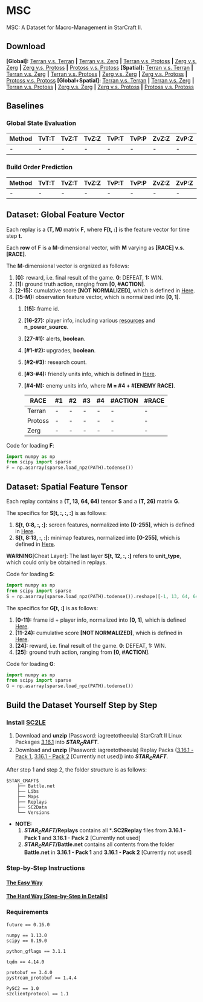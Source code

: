 # MSC
MSC: A Dataset for Macro-Management in StarCraft II.
## Download
**[Global]:** [Terran v.s. Terran]() **|** [Terran v.s. Zerg]() **|** [Terran v.s. Protoss]() **|** [Zerg v.s. Zerg]() **|** [Zerg v.s. Protoss]() **|** [Protoss v.s. Protoss]()
**[Spatial]:** [Terran v.s. Terran]() **|** [Terran v.s. Zerg]() **|** [Terran v.s. Protoss]() **|** [Zerg v.s. Zerg]() **|** [Zerg v.s. Protoss]() **|** [Protoss v.s. Protoss]()
**[Global+Spatial]:** [Terran v.s. Terran]() **|** [Terran v.s. Zerg]() **|** [Terran v.s. Protoss]() **|** [Zerg v.s. Zerg]() **|** [Zerg v.s. Protoss]() **|** [Protoss v.s. Protoss]()
## Baselines
### Global State Evaluation
| Method | TvT:T | TvZ:T | TvZ:Z | TvP:T | TvP:P | ZvZ:Z | ZvP:Z | ZvP:P | PvP:P |
| - | - | - | - | - | - | - | - | - | - |
| - | - | - | - | - | - | - | - | - | - |
### Build Order Prediction
| Method | TvT:T | TvZ:T | TvZ:Z | TvP:T | TvP:P | ZvZ:Z | ZvP:Z | ZvP:P | PvP:P |
| - | - | - | - | - | - | - | - | - | - |
| - | - | - | - | - | - | - | - | - | - |
## Dataset: Global Feature Vector
Each replay is a **(T, M)** matrix **F**, where **F[t, :]** is the feature vector for time step **t**.

Each **row** of **F** is a **M**-dimensional vector, with **M** varying as **[RACE] v.s. [RACE]**.

The **M**-dimensional vector is orgnized as follows:
1. **[0]:** reward, i.e. final result of the game. **0**: DEFEAT, **1:** WIN.
2. **[1]:** ground truth action, ranging from **[0, #ACTION]**.
3. **[2-15):** cumulative score **[NOT NORMALIZED]**, which is defined in [Here](https://github.com/wuhuikai/MSC/blob/ebb1a722206e594e1c3a1da7cf21df8c514e5040/parse_replay/replay2global_features.py#L52).
4. **[15-M):** observation feature vector, which is normalized into **[0, 1]**.
    1. **[15]:** frame id.
    2. **[16-27):** player info, including various [resources](https://github.com/wuhuikai/MSC/blob/ebb1a722206e594e1c3a1da7cf21df8c514e5040/parse_replay/replay2global_features.py#L68) and **n_power_source**.
    3. **[27-#1):** alerts, **boolean**.
    4. **[#1-#2):** upgrades, **boolean**.
    5. **[#2-#3):** research count.
    6. **[#3-#4):** friendly units info, which is defined in [Here](https://github.com/wuhuikai/MSC/blob/ebb1a722206e594e1c3a1da7cf21df8c514e5040/extract_features/game_state.py#L110).
    7. **[#4-M):** enemy units info, where **M = #4 + #[ENEMY RACE]**.

        | RACE | #1 | #2 | #3 | #4 | #ACTION | #RACE |
        | - | - | - | - | - | - | - |
        | Terran | - | - | - | - | - | -|
        | Protoss | - | - | - | - | - | - |
        | Zerg | - | - | - | - | - | - |
Code for loading **F**:
```python
import numpy as np
from scipy import sparse
F = np.asarray(sparse.load_npz(PATH).todense())
```
## Dataset: Spatial Feature Tensor
Each replay contains a **(T, 13, 64, 64)** tensor **S** and a **(T, 26)** matrix **G**.

The specifics for **S[t, :, :, :]** is as follows:
1. **S[t, 0:8, :, :]:** screen features, normalized into **[0-255]**, which is defined in [Here](https://github.com/wuhuikai/MSC/blob/ebb1a722206e594e1c3a1da7cf21df8c514e5040/extract_features/SpatialFeatures.py#L45).
2. **S[t, 8:13, :, :]:** minimap features, normalized into **[0-255]**, which is defined in [Here](https://github.com/wuhuikai/MSC/blob/ebb1a722206e594e1c3a1da7cf21df8c514e5040/extract_features/SpatialFeatures.py#L58).

**WARNING**[Cheat Layer]: The last layer **S[t, 12, :, :]** refers to **unit_type**, which could only be obtained in replays.

Code for loading **S**:
```python
import numpy as np
from scipy import sparse
S = np.asarray(sparse.load_npz(PATH).todense()).reshape([-1, 13, 64, 64])
```
The specifics for **G[t, :]** is as follows:
1. **[0-11):** frame id + player info, normalized into **[0, 1]**, which is defined [Here](https://github.com/wuhuikai/MSC/blob/ebb1a722206e594e1c3a1da7cf21df8c514e5040/extract_features/SpatialFeatures.py#L97).
2. **[11-24):** cumulative score **[NOT NORMALIZED]**, which is defined in [Here](https://github.com/wuhuikai/MSC/blob/ebb1a722206e594e1c3a1da7cf21df8c514e5040/extract_features/SpatialFeatures.py#L111).
3. **[24]:** reward, i.e. final result of the game. **0**: DEFEAT, **1:** WIN.
4. **[25]:** ground truth action, ranging from **[0, #ACTION]**.

Code for loading **G**:
```python
import numpy as np
from scipy import sparse
G = np.asarray(sparse.load_npz(PATH).todense())
```
## Build the Dataset Yourself Step by Step
### Install [SC2LE](https://github.com/Blizzard/s2client-proto)
1. Download and **unzip** (Password: iagreetotheeula) StarCraft II Linux Packages [3.16.1](http://blzdistsc2-a.akamaihd.net/Linux/SC2.3.16.1.zip) into **$STAR_CRAFT$**.
2. Download and **unzip** (Password: iagreetotheeula) Replay Packs ([3.16.1 - Pack 1](http://blzdistsc2-a.akamaihd.net/ReplayPacks/3.16.1-Pack_1-fix.zip), [3.16.1 - Pack 2](http://blzdistsc2-a.akamaihd.net/ReplayPacks/3.16.1-Pack_2.zip) [Currently not used]) into **$STAR_CRAFT$**.

After step 1 and step 2, the folder structure is as follows:
```
$STAR_CRAFT$
    ├── Battle.net
    ├── Libs
    ├── Maps
    ├── Replays
    ├── SC2Data
    └── Versions
```
- **NOTE:**
    1. **$STAR_CRAFT$/Replays** contains all ***.SC2Replay** files from **3.16.1 - Pack 1** and **3.16.1 - Pack 2** [Currently not used]
    2. **$STAR_CRAFT$/Battle.net** contains all contents from the folder **Battle.net** in **3.16.1 - Pack 1** and **3.16.1 - Pack 2** [Currently not used]
### Step-by-Step Instructions
#### [The Easy Way](instructions/EasyWay.md)
#### [The Hard Way [Step-by-Step in Details]](instructions/HardWay.md)
### Requirements
```
future == 0.16.0

numpy == 1.13.0
scipy == 0.19.0

python_gflags == 3.1.1

tqdm == 4.14.0

protobuf == 3.4.0
pystream_protobuf == 1.4.4

PySC2 == 1.0
s2clientprotocol == 1.1
```